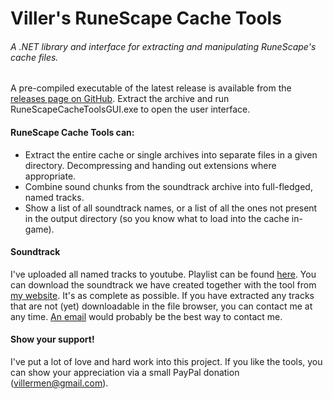 # Viller's RuneScape Cache Tools

###### A .NET library and interface for extracting and manipulating RuneScape's cache files.

A pre-compiled executable of the latest release is available from the [releases page on GitHub](https://github.com/villermen/runescape-cache-tools/releases). Extract the archive and run RuneScapeCacheToolsGUI.exe to open the user interface.

#### RuneScape Cache Tools can:

 - Extract the entire cache or single archives into separate files in a given directory. Decompressing and handing out extensions where appropriate.
 - Combine sound chunks from the soundtrack archive into full-fledged, named tracks.
 - Show a list of all soundtrack names, or a list of all the ones not present in the output directory (so you know what to load into the cache in-game).

#### Soundtrack

I've uploaded all named tracks to youtube. Playlist can be found [here](https://www.youtube.com/playlist?list=PLLCViMm56RAFqVJKXi13VEFwz7Q_Bi4gR).
You can download the soundtrack we have created together with the tool from [my website](https://villermen.com/browser/music). It's as complete as possible. If you have extracted any tracks that are not (yet) downloadable in the file browser, you can contact me at any time. [An email](mailto:villermen@gmail.com) would probably be the best way to contact me.

#### Show your support!

I've put a lot of love and hard work into this project. If you like the tools, you can show your appreciation via a small PayPal donation (villermen@gmail.com).
